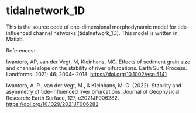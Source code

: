# tidalnetwork_1D
This is the source code of one-dimensional morphodynamic model for tide-influenced channel networks (tidalnetwork_1D). This model is written in Matlab.

References:

Iwantoro, AP, van der Vegt, M, Kleinhans, MG. Effects of sediment grain size and channel slope on the stability of river bifurcations. Earth Surf. Process. Landforms. 2021; 46: 2004– 2018. https://doi.org/10.1002/esp.5141

Iwantoro, A. P., van der Vegt, M., & Kleinhans, M. G. (2022). Stability and asymmetry of tide-influenced river bifurcations. Journal of Geophysical Research: Earth Surface, 127, e2021JF006282. https://doi.org/10.1029/2021JF006282


